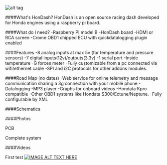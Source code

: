 ![alt tag](https://raw.github.com/pablobuenaposada/HonDash/master/mierdaca/logo/hondash.png)

####What's HonDash?
HonDash is an open source racing dash developed for Honda engines using a raspberry pi board.


####What do I need?
-Raspberry PI model B
-HonDash board
-HDMI or RCA screen
-Crome OBD1 chipped ECU with quickdatalogging plugin enabled


####Features
-8 analog inputs at max 5v (for temperature and pressure sensors)
-7 digital inputs(12v)/outputs(3.3v) 
-1 serial port
-Inside temperature
-G forces meter
-Fully customizable from a pc connected via wifi/ethernet cable
-SPI and i2C protocols for other addons modules.


####Road Map (no dates)
-Web service for online telemetry and message communication sharing a 3g connection with your mobile phone
-Datalogging
-MP3 player
-Graphs for onboard videos
-Hondata Kpro compatible
-Other OBD1 systems like Hondata S300/Ectune/Neptune. 
-Fully configurable by XML


####Schematics

####Photos

PCB

Complete system

####Videos

First test
[![IMAGE ALT TEXT HERE](http://img.youtube.com/vi/TT0KySyR220/0.jpg)](http://www.youtube.com/watch?v=YOUTUBE_VIDEO_ID_HERE)


